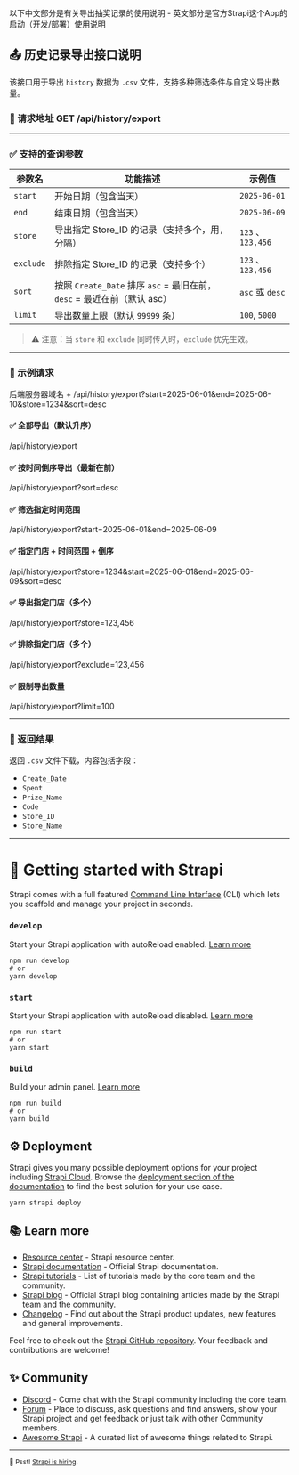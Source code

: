 以下中文部分是有关导出抽奖记录的使用说明 - 英文部分是官方Strapi这个App的启动（开发/部署）使用说明
## 📤 历史记录导出接口说明

该接口用于导出 `history` 数据为 `.csv` 文件，支持多种筛选条件与自定义导出数量。

### 🔗 请求地址 GET /api/history/export
---

### ✅ 支持的查询参数

| 参数名     | 功能描述                                                               | 示例值                        |
|------------|----------------------------------------------------------------------|-------------------------------|
| `start`    | 开始日期（包含当天）                                                    | `2025-06-01`                 |
| `end`      | 结束日期（包含当天）                                                    | `2025-06-09`                 |
| `store`    | 导出指定 Store_ID 的记录（支持多个，用`,`分隔）                           | `123` 、`123,456`             |
| `exclude`  | 排除指定 Store_ID 的记录（支持多个）                                     | `123` 、`123,456`             |
| `sort`     | 按照 `Create_Date` 排序 `asc` = 最旧在前，`desc` = 最近在前（默认 asc）   | `asc` 或 `desc`               |
| `limit`    | 导出数量上限（默认 `99999` 条）                                         | `100`, `5000`                 |

> ⚠️ 注意：当 `store` 和 `exclude` 同时传入时，`exclude` 优先生效。

---

### 📘 示例请求
后端服务器域名 + /api/history/export?start=2025-06-01&end=2025-06-10&store=1234&sort=desc

#### ✅ 全部导出（默认升序）
/api/history/export

#### ✅ 按时间倒序导出（最新在前）
/api/history/export?sort=desc

#### ✅ 筛选指定时间范围
/api/history/export?start=2025-06-01&end=2025-06-09

#### ✅ 指定门店 + 时间范围 + 倒序
/api/history/export?store=1234&start=2025-06-01&end=2025-06-09&sort=desc

#### ✅ 导出指定门店（多个）
/api/history/export?store=123,456

#### ✅ 排除指定门店（多个）
/api/history/export?exclude=123,456

#### ✅ 限制导出数量
/api/history/export?limit=100

---

### 📁 返回结果

返回 `.csv` 文件下载，内容包括字段：

- `Create_Date`
- `Spent`
- `Prize_Name`
- `Code`
- `Store_ID`
- `Store_Name`

---


# 🚀 Getting started with Strapi

Strapi comes with a full featured [Command Line Interface](https://docs.strapi.io/dev-docs/cli) (CLI) which lets you scaffold and manage your project in seconds.

### `develop`

Start your Strapi application with autoReload enabled. [Learn more](https://docs.strapi.io/dev-docs/cli#strapi-develop)

```
npm run develop
# or
yarn develop
```

### `start`

Start your Strapi application with autoReload disabled. [Learn more](https://docs.strapi.io/dev-docs/cli#strapi-start)

```
npm run start
# or
yarn start
```

### `build`

Build your admin panel. [Learn more](https://docs.strapi.io/dev-docs/cli#strapi-build)

```
npm run build
# or
yarn build
```

## ⚙️ Deployment

Strapi gives you many possible deployment options for your project including [Strapi Cloud](https://cloud.strapi.io). Browse the [deployment section of the documentation](https://docs.strapi.io/dev-docs/deployment) to find the best solution for your use case.

```
yarn strapi deploy
```

## 📚 Learn more

- [Resource center](https://strapi.io/resource-center) - Strapi resource center.
- [Strapi documentation](https://docs.strapi.io) - Official Strapi documentation.
- [Strapi tutorials](https://strapi.io/tutorials) - List of tutorials made by the core team and the community.
- [Strapi blog](https://strapi.io/blog) - Official Strapi blog containing articles made by the Strapi team and the community.
- [Changelog](https://strapi.io/changelog) - Find out about the Strapi product updates, new features and general improvements.

Feel free to check out the [Strapi GitHub repository](https://github.com/strapi/strapi). Your feedback and contributions are welcome!

## ✨ Community

- [Discord](https://discord.strapi.io) - Come chat with the Strapi community including the core team.
- [Forum](https://forum.strapi.io/) - Place to discuss, ask questions and find answers, show your Strapi project and get feedback or just talk with other Community members.
- [Awesome Strapi](https://github.com/strapi/awesome-strapi) - A curated list of awesome things related to Strapi.

---

<sub>🤫 Psst! [Strapi is hiring](https://strapi.io/careers).</sub>
